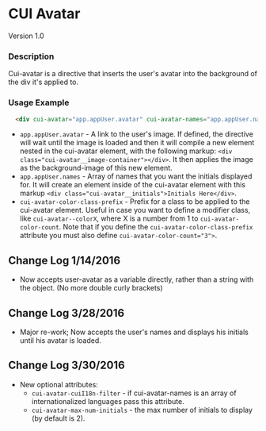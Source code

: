 # CUI Avatar
Version 1.0


### Description
Cui-avatar is a directive that inserts the user's avatar into the background of the div it's applied to.

### Usage Example
```html
  <div cui-avatar="app.appUser.avatar" cui-avatar-names="app.appUser.names" cui-avatar-color-class-prefix="avatar-color" cui-avatar-color-count="3"></div>
```

* `app.appUser.avatar` - A link to the user's image. If defined, the directive will wait until the image is loaded and then it will compile a new element nested in the cui-avatar element, with the following markup: `<div class="cui-avatar__image-container"></div>`. It then applies the image as the background-image of this new element.
* `app.appUser.names` <optional> - Array of names that you want the initials displayed for. It will create an element inside of the cui-avatar element with this markup `<div class="cui-avatar__initials">Initials Here</div>`.
* `cui-avatar-color-class-prefix` <optional> - Prefix for a class to be applied to the cui-avatar element. Useful in case you want to define a modifier class, like `cui-avatar--colorX`, where X is a number from 1 to `cui-avatar-color-count`. Note that if you define the `cui-avatar-color-class-prefix` attribute you must also define `cui-avatar-color-count="3">`.

## Change Log 1/14/2016

* Now accepts user-avatar as a variable directly, rather than a string with the object. (No more double curly brackets)

## Change Log 3/28/2016

* Major re-work; Now accepts the user's names and displays his initials until his avatar is loaded.

## Change Log 3/30/2016

* New optional attributes:
   * `cui-avatar-cuiI18n-filter` - if cui-avatar-names is an array of internationalized languages pass this attribute.
   * `cui-avatar-max-num-initials` - the max number of initials to display (by default is 2).